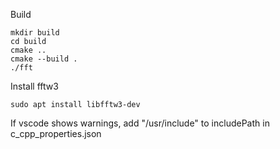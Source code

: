 Build
```
mkdir build
cd build
cmake ..
cmake --build .
./fft
```


Install fftw3
```
sudo apt install libfftw3-dev
```

If vscode shows warnings, add "/usr/include" to includePath in c_cpp_properties.json